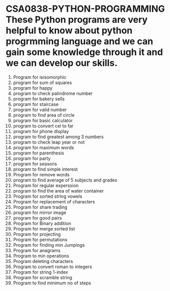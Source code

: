 # CSA0838-PYTHON-PROGRAMMING  These Python programs are very helpful to know about python progrmming language and we can gain some  knowledge through it and we can develop our skills.
1. Program for isisomorphic
2. program for sum of squares 
3. program for happy
4. program to check palindrome number
5. program for bakery sells
6. program for staircase
7. program for valid number
8. program to find area of circle
9. program for basic calculator
10. program to convert cel to far
11. program for phone display
12. program to find greatest among 3 numbers
13. program to check leap year or not
14. program for maximum words
15. program for parenthesis
16. program for party
17. program for seasons
18. program to find simple interest
19. Program for remove words
20. program to find average of 5 subjects and grades
21. Program for regular experssion
22. program to find the area of water container
25. Program for sorted string vowels
26. Program for replacement of characters
27. Program for share trading
28. program for mirror image
29. program for good pairs
30. Program for Binary addition
31. Program for merge sorted list
32. Program for projecting
33. Program for permutations
34. Program for finding min Jumpings
35. Program for anagrams
36. Program to min operations
37. Program deleting characters
38. Program to convert roman to integers
39. Program for string 1-index
40. Program for scramble string
41. Program to find minimum no of steps
